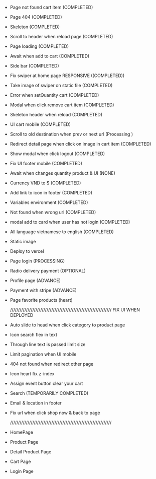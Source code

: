 - Page not found cart item (COMPLETED)
- Page 404 (COMPLETED)
- Skeleton (COMPLETED)
- Scroll to header when reload page (COMPLETED)
- Page loading (COMPLETED)
- Await when add to cart (COMPLETED)
- Side bar (COMPLETED)
- Fix swiper at home page RESPONSIVE ((COMPLETED))
- Take image of swiper on static file (COMPLETED)
- Error when setQuantity cart (COMPLETED)
- Modal when click remove cart item (COMPLETED)
- Skeleton header when reload (COMPLETED)
- UI cart mobile (COMPLETED)
- Scroll to old destination when prev or next url (Processing )
- Redirect detail page when click on image in cart item (COMPLETED)
- Show modal when click logout (COMPLETED)
- Fix UI footer mobile (COMPLETED)
- Await when changes quantity product & UI (NONE)
- Currency VND to $ (COMPLETED)
- Add link to icon in footer (COMPLETED)
- Variables environment (COMPLETED)
- Not found when wrong url (COMPLETED)
- modal add to card when user has not login (COMPLETED)
- All language vietnamese to english (COMPLETED)

- Static image
- Deploy to vercel

* Page login (PROCESSING)
* Radio delivery payment (OPTIONAL)
* Profile page (ADVANCE)
* Payment with stripe (ADVANCE)
* Page favorite products (heart)

  ////////////////////////////////////////////////////////////////
  FIX UI WHEN DEPLOYED

- Auto slide to head when click category to product page
- Icon search flex in text
- Through line text is passed limit size
- Limit pagination when UI mobile
- 404 not found when redirect other page
- Icon heart fix z-index
- Assign event button clear your cart
- Search (TEMPORARILY COMPLETED)
- Email & location in footer
- Fix url when click shop now & back to page

  ////////////////////////////////////////////////////////////////

- HomePage
- Product Page
- Detail Product Page
- Cart Page
- Login Page
